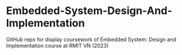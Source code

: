 # Embedded-System-Design-And-Implementation
GitHub repo for display coursework of Embedded System: Design and Implementation course at RMIT VN (2023)
